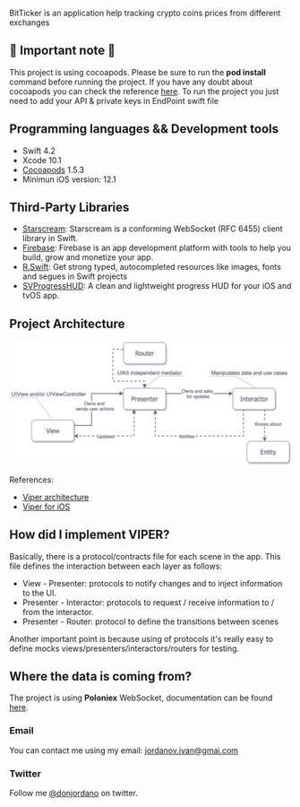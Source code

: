 BitTicker is an application help tracking crypto coins prices from different exchanges

## 🚨 Important note 🚨

This project is using cocoapods. Please be sure to run the **pod install** command before running the project.
If you have any doubt about cocoapods you can check the reference [here](https://cocoapods.org).
To run the project you just need to add your API & private keys in EndPoint swift file

## Programming languages && Development tools

* Swift 4.2
* Xcode 10.1
* [Cocoapods](https://cocoapods.org) 1.5.3
* Minimun iOS version: 12.1

## Third-Party Libraries
* [Starscream](https://github.com/daltoniam/Starscream): Starscream is a conforming WebSocket (RFC 6455) client library in Swift.
* [Firebase](https://github.com/firebase): Firebase is an app development platform with tools to help you build, grow and monetize your app.
* [R.Swift](https://github.com/mac-cain13/R.swift): Get strong typed, autocompleted resources like images, fonts and segues in Swift projects
* [SVProgressHUD](https://github.com/SVProgressHUD/SVProgressHUD): A clean and lightweight progress HUD for your iOS and tvOS app.

## Project Architecture 

![alt tag](https://github.com/donjordano/BitTicker/blob/master/viper_architecture_graph.png)

References:
* [Viper architecture](https://www.objc.io/issues/13-architecture/viper/)
* [Viper for iOS](https://medium.com/@smalam119/viper-design-pattern-for-ios-application-development-7a9703902af6)

## How did I implement VIPER?

Basically, there is a protocol/contracts file for each scene in the app. This file defines the interaction between each layer as follows:

* View - Presenter: protocols to notify changes and to inject information to the UI.
* Presenter - Interactor: protocols to request / receive information to / from the interactor.
* Presenter - Router: protocol to define the transitions between scenes

Another important point is because using of protocols it's really easy to define mocks views/presenters/interactors/routers for testing.

## Where the data is coming from?

The project is using **Poloniex** WebSocket, documentation can be found [here](https://docs.poloniex.com/#websocket-api).

### Email

You can contact me using my email: jordanov.ivan@gmai.com

### Twitter

Follow me [@donjordano](http://twitter.com/donjordnao) on twitter.
